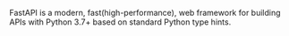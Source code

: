 FastAPI is a modern, fast(high-performance), web framework for building APIs with Python 3.7+ based on standard Python type hints.

